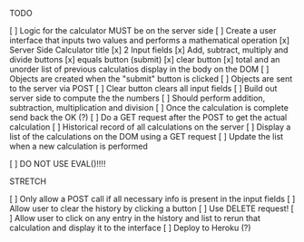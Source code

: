 TODO

[ ] Logic for the calculator MUST be on the server side
[ ] Create a user interface that inputs two values and performs a mathematical
    operation
    [x] Server Side Calculator title
    [x] 2 Input fields
    [x] Add, subtract, multiply and divide buttons
    [x] equals button (submit)
    [x] clear button
    [x] total and an unorder list of previous calculatios display in the body on
        the DOM
[ ] Objects are created when the "submit" button is clicked
[ ] Objects are sent to the server via POST
[ ] Clear button clears all input fields
[ ] Build out server side to compute the the numbers
    [ ] Should perform addition, subtraction, multiplication and division
    [ ] Once the calculation is complete send back the OK (?)
    [ ] Do a GET request after the POST to get the actual calculation
[ ] Historical record of all calculations on the server
[ ] Display a list of the calculations on the DOM using a GET request
[ ] Update the list when a new calculation is performed

[ ] DO NOT USE EVAL()!!!!


STRETCH

[ ] Only allow a POST call if all necessary info is present in the input fields
[ ] Allow user to clear the history by clicking a button
     [ ] Use DELETE request!
[ ] Allow user to click on any entry in the history and list to 
    rerun that calculation and display it to the interface
[ ] Deploy to Heroku (?)


